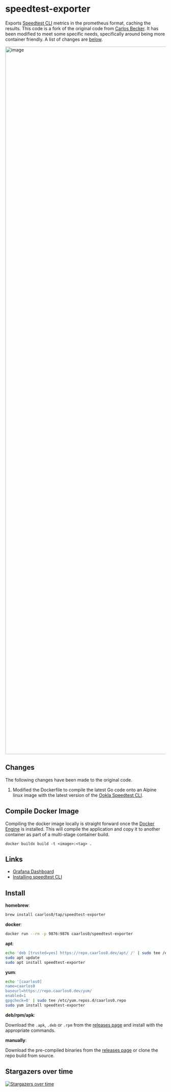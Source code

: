 # speedtest-exporter

Exports [Speedtest CLI](https://www.speedtest.net/apps/cli) metrics in the prometheus format, caching the results. This code is a fork of the original code from [Carlos Becker](https://github.com/caarlos0/speedtest-exporter). It has been modified to meet some specific needs, specifically around being more container friendly. A list of changes are [below](#changes).

<img width="2218" alt="image" src="https://user-images.githubusercontent.com/245435/113709484-e8deda80-96b8-11eb-846f-478b27395ec5.png">

## Changes

The following changes have been made to the original code.

1. Modified the Dockerfile to compile the latest Go code onto an Alpine linux image with the latest version of the [Ookla Speedtest CLI](https://www.speedtest.net/apps/cli).

## Compile Docker Image

Compiling the docker image locally is straight forward once the [Docker Engine](https://docs.docker.com/engine/install/) is installed. This will compile the application and copy it to another container as part of a multi-stage container build.

```console
docker buildx build -t <image>:<tag> .
```

## Links

- [Grafana Dashboard](https://grafana.com/grafana/dashboards/14187)
- [Installing speedtest CLI](https://www.speedtest.net/apps/cli)


## Install

**homebrew**:

```sh
brew install caarlos0/tap/speedtest-exporter
```

**docker**:

```sh
docker run --rm -p 9876:9876 caarlos0/speedtest-exporter
```

**apt**:

```sh
echo 'deb [trusted=yes] https://repo.caarlos0.dev/apt/ /' | sudo tee /etc/apt/sources.list.d/caarlos0.list
sudo apt update
sudo apt install speedtest-exporter
```

**yum**:

```sh
echo '[caarlos0]
name=caarlos0
baseurl=https://repo.caarlos0.dev/yum/
enabled=1
gpgcheck=0' | sudo tee /etc/yum.repos.d/caarlos0.repo
sudo yum install speedtest-exporter
```

**deb/rpm/apk**:

Download the `.apk`, `.deb` or `.rpm` from the [releases page][releases] and install with the appropriate commands.

**manually**:

Download the pre-compiled binaries from the [releases page][releases] or clone the repo build from source.

[releases]: https://github.com/caarlos0/speedtest-exporter/releases

## Stargazers over time

[![Stargazers over time](https://starchart.cc/caarlos0/speedtest-exporter.svg)](https://starchart.cc/caarlos0/speedtest-exporter)
